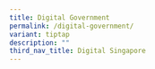 ```yaml
---
title: Digital Government
permalink: /digital-government/
variant: tiptap
description: ""
third_nav_title: Digital Singapore
---
```

